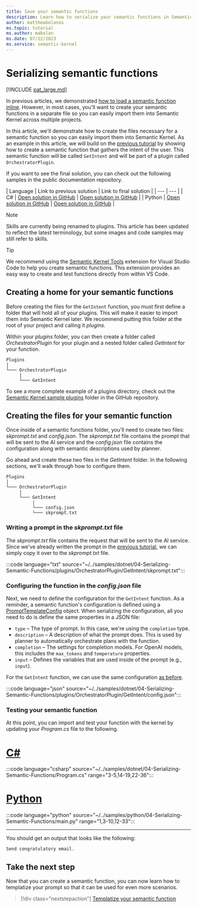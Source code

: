 ```yaml
---
title: Save your semantic functions
description: Learn how to serialize your semantic functions in Semantic Kernel.
author: matthewbolanos
ms.topic: tutorial
ms.author: mabolan
ms.date: 07/12/2023
ms.service: semantic-kernel
---
```


# Serializing semantic functions

[!INCLUDE [pat_large.md](../../../includes/pat_large.md)]

In previous articles, we demonstrated [how to load a semantic function inline](./inline-semantic-functions.md). However, in most cases, you'll want to create your semantic functions in a separate file so you can easily import them into Semantic Kernel across multiple projects.

In this article, we'll demonstrate how to create the files necessary for a semantic function so you can easily import them into Semantic Kernel. As an example in this article, we will build on the [previous tutorial](./inline-semantic-functions.md) by showing how to create a semantic function that gathers the intent of the user. This semantic function will be called `GetIntent` and will be part of a plugin called `OrchestratorPlugin`.

If you want to see the final solution, you can check out the following samples in the public documentation repository.

| Language  | Link to previous solution | Link to final solution |
| --- | --- |
| C# | [Open solution in GitHub](https://github.com/MicrosoftDocs/semantic-kernel-docs/tree/main/samples/dotnet/03-Inline-Semantic-Functions) | [Open solution in GitHub](https://github.com/MicrosoftDocs/semantic-kernel-docs/tree/main/samples/dotnet/04-Serializing-Semantic-Functions) |
| Python | [Open solution in GitHub](https://github.com/MicrosoftDocs/semantic-kernel-docs/tree/main/samples/python/03-Inline-Semantic-Functions) | [Open solution in GitHub](https://github.com/MicrosoftDocs/semantic-kernel-docs/tree/main/samples/python/04-Serializing-Semantic-Functions) |


> [!Note]
> Skills are currently being renamed to plugins. This article has been updated to reflect the latest terminology, but some images and code samples may still refer to skills.


> [!TIP]
> We recommend using the [Semantic Kernel Tools](../../../vs-code-tools/index.md) extension for Visual Studio Code to help you create semantic functions. This extension provides an easy way to create and test functions directly from within VS Code.

## Creating a home for your semantic functions
Before creating the files for the `GetIntent` function, you must first define a folder that will hold all of your plugins. This will make it easier to import them into Semantic Kernel later. We recommend putting this folder at the root of your project and calling it _plugins_.

Within your _plugins_ folder, you can then create a folder called _OrchestratorPlugin_ for your plugin and a nested folder called _GetIntent_ for your function.

```directory
Plugins
│
└─── OrchestratorPlugin
     |
     └─── GetIntent
```

To see a more complete example of a plugins directory, check out the [Semantic Kernel sample plugins](https://github.com/microsoft/semantic-kernel/tree/main/samples/skills) folder in the GitHub repository.

## Creating the files for your semantic function
Once inside of a semantic functions folder, you'll need to create two files: _skprompt.txt_ and _config.json_. The _skprompt.txt_ file contains the prompt that will be sent to the AI service and the _config.json_ file contains the configuration along with semantic descriptions used by planner.

Go ahead and create these two files in the _GetIntent_ folder. In the following sections, we'll walk through how to configure them.

```directory
Plugins
│
└─── OrchestratorPlugin
     |
     └─── GetIntent
          |
          └─── config.json
          └─── skprompt.txt
```

### Writing a prompt in the _skprompt.txt_ file
The _skprompt.txt_ file contains the request that will be sent to the AI service. Since we've already written the prompt in the [previous tutorial](./inline-semantic-functions.md#defining-the-prompt), we can simply copy it over to the _skprompt.txt_ file.

:::code language="txt" source="~/../samples/dotnet/04-Serializing-Semantic-Functions/plugins/OrchestratorPlugin/GetIntent/skprompt.txt":::


### Configuring the function in the _config.json_ file
Next, we need to define the configuration for the `GetIntent` function. As a reminder, a semantic function's configuration is defined using a [PromptTemplateConfig](/dotnet/api/microsoft.semantickernel.semanticfunctions.prompttemplateconfig) object. When serializing the configuration, all you need to do is define the same properties in a JSON file:

- `type` – The type of prompt. In this case, we're using the `completion` type.
- `description` – A description of what the prompt does. This is used by planner to automatically orchestrate plans with the function.
- `completion` – The settings for completion models. For OpenAI models, this includes the `max_tokens` and `temperature` properties.
- `input` – Defines the variables that are used inside of the prompt (e.g., `input`).

For the `GetIntent` function, we can use the same configuration [as before](./inline-semantic-functions.md#configuring-the-function).

:::code language="json" source="~/../samples/dotnet/04-Serializing-Semantic-Functions/plugins/OrchestratorPlugin/GetIntent/config.json":::

### Testing your semantic function
At this point, you can import and test your function with the kernel by updating your _Program.cs_ file to the following.

# [C#](#tab/Csharp)
:::code language="csharp" source="~/../samples/dotnet/04-Serializing-Semantic-Functions/Program.cs" range="3-5,14-19,22-36":::

# [Python](#tab/python)

:::code language="python" source="~/../samples/python/04-Serializing-Semantic-Functions/main.py" range="1,3-10,12-33":::

---

You should get an output that looks like the following:

```output
Send congratulatory email.
```


## Take the next step
Now that you can create a semantic function, you can now learn how to templatize your prompt so
that it can be used for even more scenarios.

> [!div class="nextstepaction"]
> [Templatize your semantic function](./templatizing-semantic-functions.md)
